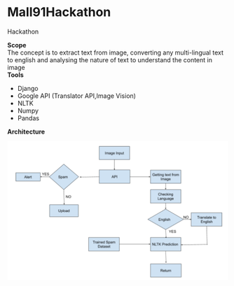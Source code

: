 # Mall91Hackathon
Hackathon

<b>Scope</b> </br>
The concept is to extract text from image, converting any multi-lingual text to english and analysing the nature of text to understand the content in image</br>
<b>Tools </b></br>
- Django
- Google API (Translator API,Image Vision) 
- NLTK
- Numpy
- Pandas</br>

<b> Architecture </b> </br>

<a href="https://github.com/Dhinendran/Mall91Hackathon/blob/master/Architecture.png">
  <img src="https://github.com/Dhinendran/Mall91Hackathon/blob/master/Architecture.png?" alt="Illustration" width="600px"/>
